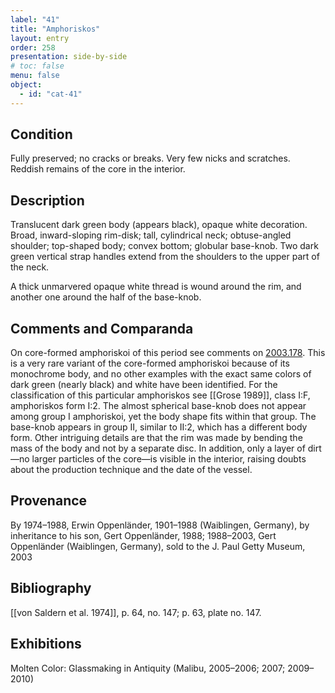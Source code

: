 ```yaml
---
label: "41"
title: "Amphoriskos"
layout: entry
order: 258
presentation: side-by-side
# toc: false
menu: false
object:
  - id: "cat-41"
---
```


## Condition

Fully preserved; no cracks or breaks. Very few nicks and scratches. Reddish remains of the core in the interior.

## Description

Translucent dark green body (appears black), opaque white decoration. Broad, inward-sloping rim-disk; tall, cylindrical neck; obtuse-angled shoulder; top-shaped body; convex bottom; globular base-knob. Two dark green vertical strap handles extend from the shoulders to the upper part of the neck.

A thick unmarvered opaque white thread is wound around the rim, and another one around the half of the base-knob.

## Comments and Comparanda

On core-formed amphoriskoi of this period see comments on [2003.178](#cat). This is a very rare variant of the core-formed amphoriskoi because of its monochrome body, and no other examples with the exact same colors of dark green (nearly black) and white have been identified. For the classification of this particular amphoriskos see [[Grose 1989]], class I:F, amphoriskos form I:2. The almost spherical base-knob does not appear among group I amphoriskoi, yet the body shape fits within that group. The base-knob appears in group II, similar to II:2, which has a different body form. Other intriguing details are that the rim was made by bending the mass of the body and not by a separate disc. In addition, only a layer of dirt—no larger particles of the core—is visible in the interior, raising doubts about the production technique and the date of the vessel.

## Provenance

By 1974–1988, Erwin Oppenländer, 1901–1988 (Waiblingen, Germany), by inheritance to his son, Gert Oppenländer, 1988; 1988–2003, Gert Oppenländer (Waiblingen, Germany), sold to the J. Paul Getty Museum, 2003

## Bibliography

[[von Saldern et al. 1974]], p. 64, no. 147; p. 63, plate no. 147.

## Exhibitions

Molten Color: Glassmaking in Antiquity (Malibu, 2005–2006; 2007; 2009–2010)
